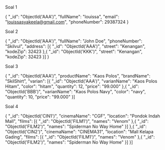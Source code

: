 Soal 1

{
    "_id": "ObjectId('AAA')",
    "fullName": "louissa",
    "email": "louissasyakeela@gmail.com",
    "phoneNumber": 29387324
}



Soal 2

{
     "_id": "ObjectId('AAA')",
    "fullName": "John Doe",
    "phoneNumber": "Skilvul",
    "address": [{
        "_id": "ObjectId('AAA')",
        "street": "Kenangan",
        "kodeZip": 32423
        },{
             "_id": "ObjectId('KKK')",
              "street": "Kenangan",
              "kodeZip": 32423
        }]
}


Soal 3

{
     "_id": "ObjectId('AAA')",
     "productName": "Kaos Polos",
     "brandName": "SkilShirt",
     "varian": [{
         "_id": "ObjectId('AAA')",
         "varianName": "Kaos Polos Hitam",
         "color": "hitam",
         "quantity": 12,
         "price": "99.000"
     },{
          "_id": "ObjectId('BBB')",
         "varianName": "Kaos Polos Navy",
         "color": "navy",
         "quantity": 10,
         "price": "99.000"
     }]


Soal 4

{
      "_id": "ObjectId('CIN1')",
      "cinemaName": "CGF",
      "location": "Pondok Indah Mall",
      "films": [{
           "_id": "ObjectId('FILM1')",
           "names": "Venom"
      },{
           "_id": "ObjectId('FILM2')",
           "names": "Spiderman No Way Home"
           }]
      },{
      "_id": "ObjectId('CIN2')",
      "cinemaName": "CINEMA31",
      "location": "Mall Kelapa Gading",
      "films": [{
           "_id": "ObjectId('FILM1')",
           "names": "Venom"
      },{
           "_id": "ObjectId('FILM2')",
           "names": "Spiderman No Way Home"
      }]
}]